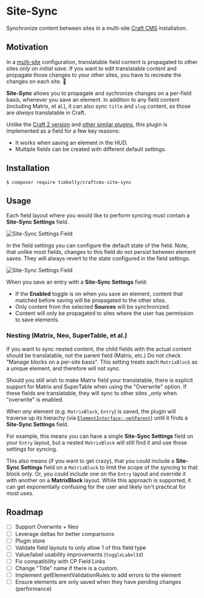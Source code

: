 # Site-Sync

Synchronize content between sites in a multi-site [Craft CMS](https://craftcms.com/) installation.

## Motivation

In a [multi-site](https://docs.craftcms.com/v3/sites.html) configuration, translatable field content is propagated to other sites _only on initial save_. If you want to edit translatable content and propagate those changes to your other sites, you have to recreate the changes on each site. 🤢

**Site-Sync** allows you to propagate and sychronize changes on a per-field basis, whenever you save an element. In addition to any field content (including Matrix, et al.), it can also sync `title` and `slug` content, as those are _always_ translatable in Craft.

Unlike the [Craft 2 version](https://github.com/timkelty/craftcms-site-sync/tree/craft-2) and [other similar plugins](https://github.com/Goldinteractive/craft3-sitecopy), this plugin is implemented as a field for a few key reasons:

- It works when saving an element in the HUD.
- Multiple fields can be created with different default settings.

## Installation

```shell
$ composer require timkelty/craftcms-site-sync
```

## Usage

Each field layout where you would like to perform syncing must contain a **Site-Sync Settings** field.

![Site-Sync Settings Field](https://raw.githubusercontent.com/timkelty/craftcms-site-sync/master/resources/screenshot-field.png)

In the field settings you can configure the default state of the field. Note, that unlike most fields, changes to this field do not persist between element saves. They will always revert to the state configured in the field settings.

![Site-Sync Settings Field](https://raw.githubusercontent.com/timkelty/craftcms-site-sync/master/resources/screenshot-field-settings.png)

When you save an entry with a **Site-Sync Settings** field:

- If the **Enabled** toggle is on when you save an element, content that matched before saving will be propagated to the other sites.
- Only content from the selected **Sources** will be synchronized.
- Content will only be propagated to sites where the user has permission to save elements.

### Nesting (Matrix, Neo, SuperTable, et al.)

If you want to sync nested content, the child fields with the actual content should be translatable, not the parent field (Matrix, etc.) Do not check "Manage blocks on a per-site basis". This setting treats each `MatrixBlock` as a unique element, and therefore will not sync.

Should you still wish to make Matrix field your translatable, there is explicit support for Matrix and SuperTable when using the "Overwrite" option. If these fields are translatable, they will sync to other sites \_only when "overwrite" is enabled.

When _any_ element (e.g. `MatrixBlock`, `Entry`) is saved, the plugin will traverse up its hierachy (via [`ElementInterface::getParent`](https://docs.craftcms.com/api/v3/craft-base-elementinterface.html#method-getparent)) until it finds a **Site-Sync Settings** field.

For example, this means you can have a single **Site-Sync Settings** field on your `Entry` layout, but a nested `MatrixBlock` will still find it and use those settings for syncing.

This also means (if you want to get crazy), that you could include a **Site-Sync Settings** field on a `MatrixBlock` to limit the scope of the syncing to that block only. Or, you could include one on the `Entry` layout and override it with another on a **MatrixBlock** layout. While this approach is supported, it can get exponentially confusing for the user and likely isn't practical for most uses.

## Roadmap

- [ ] Support Overwrite + Neo
- [ ] Leverage deltas for better comparisons
- [ ] Plugin store
- [ ] Validate field layouts to only allow 1 of this field type
- [ ] Value/label usability improvements (`toggleLabelId`)
- [ ] Fix compatibility with CP Field Links
- [ ] Change "Title" name if there is a custom.
- [ ] Implement getElementValidationRules to add errors to the element
- [ ] Ensure elements are only saved when they have pending changes (performance)
